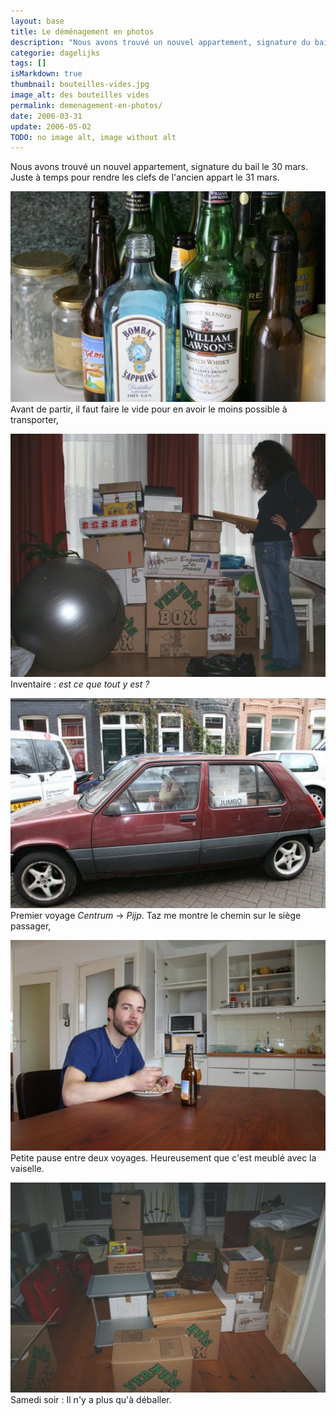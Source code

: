 ```yaml
---
layout: base
title: Le déménagement en photos
description: "Nous avons trouvé un nouvel appartement, signature du bail le 30 mars. Juste à temps pour rendre les clefs de l'ancien appart le 31 mars."
categorie: dagelijks
tags: []
isMarkdown: true
thumbnail: bouteilles-vides.jpg
image_alt: des bouteilles vides
permalink: demenagement-en-photos/
date: 2006-03-31
update: 2006-05-02
TODO: no image alt, image without alt
---
```


Nous avons trouvé un nouvel appartement, signature du bail le 30 mars. Juste à temps pour rendre les clefs de l'ancien appart le 31 mars.

![alignement de bouteilles vides dont Orgemont, Bombay Saphire et William Lawson](bouteilles-vides.jpg)  
Avant de partir, il faut faire le vide pour en avoir le moins possible à transporter,

![Sophie de profil se tient devant des cartons](inventaire-cartons.jpg)  
Inventaire : *est ce que tout y est ?*

![Renault 5 violette pleine de carton](taz-en-voiture.jpg)  
Premier voyage *Centrum* -> *Pijp*. Taz me montre le chemin sur le siège passager,

![Je mange à table avec en arrière plan une cuisine aux meubles vides](pause-dejeuner.jpg)  
Petite pause entre deux voyages. Heureusement que c'est meublé avec la vaiselle.

![tas de cartons, sacs et valises dans un salon](arrivee-cartons.jpg)  
Samedi soir : Il n'y a plus qu'à déballer.
